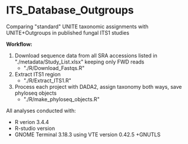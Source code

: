 # ITS_Database_Outgroups
Comparing "standard" UNITE taxonomic assignments with UNITE+Outgroups in published fungal ITS1 studies


**Workflow:**
1. Download sequence data from all SRA accessions listed in "./metadata/Study_List.xlsx" keeping only FWD reads
    + "./R/Download_Fastqs.R"
2. Extract ITS1 region
    + "./R/Extract_ITS1.R"
3. Process each project with DADA2, assign taxonomy both ways, save phyloseq objects
    + "./R/make_phyloseq_objects.R"



All analyses conducted with:
+ R verion 3.4.4
+ R-studio version 
+ GNOME Terminal 3.18.3 using VTE version 0.42.5 +GNUTLS
